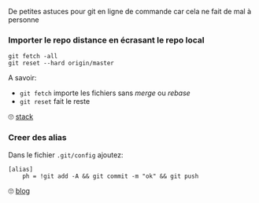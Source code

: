 De petites astuces pour git en ligne de commande car cela ne fait de mal à personne

### Importer le repo distance en écrasant le repo local

```shell
git fetch -all
git reset --hard origin/master
```

A savoir:
- `git fetch` importe les fichiers sans *merge* ou *rebase*
- `git reset` fait le reste

🙄 [stack](https://stackoverflow.com/questions/1125968/how-do-i-force-git-pull-to-overwrite-local-files)

### Creer des alias

Dans le fichier `.git/config` ajoutez:

```
[alias]
    ph = !git add -A && git commit -m "ok" && git push
```

🙄 [blog](https://bardoloi.com/blog/2015/10/29/git-aliases/)